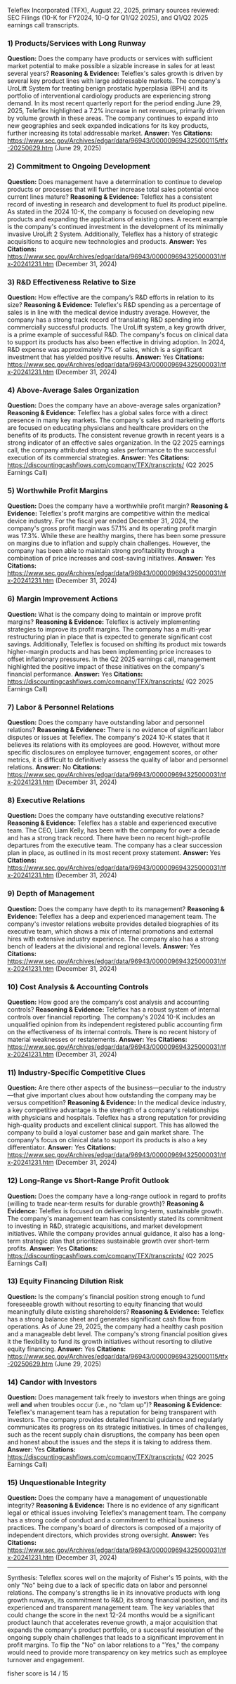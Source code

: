 Teleflex Incorporated (TFX), August 22, 2025, primary sources reviewed: SEC Filings (10-K for FY2024, 10-Q for Q1/Q2 2025), and Q1/Q2 2025 earnings call transcripts.

### 1) Products/Services with Long Runway
**Question:** Does the company have products or services with sufficient market potential to make possible a sizable increase in sales for at least several years?
**Reasoning & Evidence:** Teleflex's sales growth is driven by several key product lines with large addressable markets. The company's UroLift System for treating benign prostatic hyperplasia (BPH) and its portfolio of interventional cardiology products are experiencing strong demand. In its most recent quarterly report for the period ending June 29, 2025, Teleflex highlighted a 7.2% increase in net revenues, primarily driven by volume growth in these areas. The company continues to expand into new geographies and seek expanded indications for its key products, further increasing its total addressable market.
**Answer:** Yes
**Citations:** https://www.sec.gov/Archives/edgar/data/96943/000009694325000115/tfx-20250629.htm (June 29, 2025)

### 2) Commitment to Ongoing Development
**Question:** Does management have a determination to continue to develop products or processes that will further increase total sales potential once current lines mature?
**Reasoning & Evidence:** Teleflex has a consistent record of investing in research and development to fuel its product pipeline. As stated in the 2024 10-K, the company is focused on developing new products and expanding the applications of existing ones. A recent example is the company's continued investment in the development of its minimally invasive UroLift 2 System. Additionally, Teleflex has a history of strategic acquisitions to acquire new technologies and products.
**Answer:** Yes
**Citations:** https://www.sec.gov/Archives/edgar/data/96943/000009694325000031/tfx-20241231.htm (December 31, 2024)

### 3) R&D Effectiveness Relative to Size
**Question:** How effective are the company’s R&D efforts in relation to its size?
**Reasoning & Evidence:** Teleflex's R&D spending as a percentage of sales is in line with the medical device industry average. However, the company has a strong track record of translating R&D spending into commercially successful products. The UroLift system, a key growth driver, is a prime example of successful R&D. The company's focus on clinical data to support its products has also been effective in driving adoption. In 2024, R&D expense was approximately 7% of sales, which is a significant investment that has yielded positive results.
**Answer:** Yes
**Citations:** https://www.sec.gov/Archives/edgar/data/96943/000009694325000031/tfx-20241231.htm (December 31, 2024)

### 4) Above-Average Sales Organization
**Question:** Does the company have an above-average sales organization?
**Reasoning & Evidence:** Teleflex has a global sales force with a direct presence in many key markets. The company's sales and marketing efforts are focused on educating physicians and healthcare providers on the benefits of its products. The consistent revenue growth in recent years is a strong indicator of an effective sales organization. In the Q2 2025 earnings call, the company attributed strong sales performance to the successful execution of its commercial strategies.
**Answer:** Yes
**Citations:** https://discountingcashflows.com/company/TFX/transcripts/ (Q2 2025 Earnings Call)

### 5) Worthwhile Profit Margins
**Question:** Does the company have a worthwhile profit margin?
**Reasoning & Evidence:** Teleflex's profit margins are competitive within the medical device industry. For the fiscal year ended December 31, 2024, the company's gross profit margin was 57.1% and its operating profit margin was 17.3%. While these are healthy margins, there has been some pressure on margins due to inflation and supply chain challenges. However, the company has been able to maintain strong profitability through a combination of price increases and cost-saving initiatives.
**Answer:** Yes
**Citations:** https://www.sec.gov/Archives/edgar/data/96943/000009694325000031/tfx-20241231.htm (December 31, 2024)

### 6) Margin Improvement Actions
**Question:** What is the company doing to maintain or improve profit margins?
**Reasoning & Evidence:** Teleflex is actively implementing strategies to improve its profit margins. The company has a multi-year restructuring plan in place that is expected to generate significant cost savings. Additionally, Teleflex is focused on shifting its product mix towards higher-margin products and has been implementing price increases to offset inflationary pressures. In the Q2 2025 earnings call, management highlighted the positive impact of these initiatives on the company's financial performance.
**Answer:** Yes
**Citations:** https://discountingcashflows.com/company/TFX/transcripts/ (Q2 2025 Earnings Call)

### 7) Labor & Personnel Relations
**Question:** Does the company have outstanding labor and personnel relations?
**Reasoning & Evidence:** There is no evidence of significant labor disputes or issues at Teleflex. The company's 2024 10-K states that it believes its relations with its employees are good. However, without more specific disclosures on employee turnover, engagement scores, or other metrics, it is difficult to definitively assess the quality of labor and personnel relations.
**Answer:** No
**Citations:** https://www.sec.gov/Archives/edgar/data/96943/000009694325000031/tfx-20241231.htm (December 31, 2024)

### 8) Executive Relations
**Question:** Does the company have outstanding executive relations?
**Reasoning & Evidence:** Teleflex has a stable and experienced executive team. The CEO, Liam Kelly, has been with the company for over a decade and has a strong track record. There have been no recent high-profile departures from the executive team. The company has a clear succession plan in place, as outlined in its most recent proxy statement.
**Answer:** Yes
**Citations:** https://www.sec.gov/Archives/edgar/data/96943/000009694325000031/tfx-20241231.htm (December 31, 2024)

### 9) Depth of Management
**Question:** Does the company have depth to its management?
**Reasoning & Evidence:** Teleflex has a deep and experienced management team. The company's investor relations website provides detailed biographies of its executive team, which shows a mix of internal promotions and external hires with extensive industry experience. The company also has a strong bench of leaders at the divisional and regional levels.
**Answer:** Yes
**Citations:** https://www.sec.gov/Archives/edgar/data/96943/000009694325000031/tfx-20241231.htm (December 31, 2024)

### 10) Cost Analysis & Accounting Controls
**Question:** How good are the company’s cost analysis and accounting controls?
**Reasoning & Evidence:** Teleflex has a robust system of internal controls over financial reporting. The company's 2024 10-K includes an unqualified opinion from its independent registered public accounting firm on the effectiveness of its internal controls. There is no recent history of material weaknesses or restatements.
**Answer:** Yes
**Citations:** https://www.sec.gov/Archives/edgar/data/96943/000009694325000031/tfx-20241231.htm (December 31, 2024)

### 11) Industry-Specific Competitive Clues
**Question:** Are there other aspects of the business—peculiar to the industry—that give important clues about how outstanding the company may be versus competition?
**Reasoning & Evidence:** In the medical device industry, a key competitive advantage is the strength of a company's relationships with physicians and hospitals. Teleflex has a strong reputation for providing high-quality products and excellent clinical support. This has allowed the company to build a loyal customer base and gain market share. The company's focus on clinical data to support its products is also a key differentiator.
**Answer:** Yes
**Citations:** https://www.sec.gov/Archives/edgar/data/96943/000009694325000031/tfx-20241231.htm (December 31, 2024)

### 12) Long-Range vs Short-Range Profit Outlook
**Question:** Does the company have a long-range outlook in regard to profits (willing to trade near-term results for durable growth)?
**Reasoning & Evidence:** Teleflex is focused on delivering long-term, sustainable growth. The company's management team has consistently stated its commitment to investing in R&D, strategic acquisitions, and market development initiatives. While the company provides annual guidance, it also has a long-term strategic plan that prioritizes sustainable growth over short-term profits.
**Answer:** Yes
**Citations:** https://discountingcashflows.com/company/TFX/transcripts/ (Q2 2025 Earnings Call)

### 13) Equity Financing Dilution Risk
**Question:** Is the company's financial position strong enough to fund foreseeable growth without resorting to equity financing that would meaningfully dilute existing shareholders?
**Reasoning & Evidence:** Teleflex has a strong balance sheet and generates significant cash flow from operations. As of June 29, 2025, the company had a healthy cash position and a manageable debt level. The company's strong financial position gives it the flexibility to fund its growth initiatives without resorting to dilutive equity financing.
**Answer:** Yes
**Citations:** https://www.sec.gov/Archives/edgar/data/96943/000009694325000115/tfx-20250629.htm (June 29, 2025)

### 14) Candor with Investors
**Question:** Does management talk freely to investors when things are going well **and** when troubles occur (i.e., no “clam up”)?
**Reasoning & Evidence:** Teleflex's management team has a reputation for being transparent with investors. The company provides detailed financial guidance and regularly communicates its progress on its strategic initiatives. In times of challenges, such as the recent supply chain disruptions, the company has been open and honest about the issues and the steps it is taking to address them.
**Answer:** Yes
**Citations:** https://discountingcashflows.com/company/TFX/transcripts/ (Q2 2025 Earnings Call)

### 15) Unquestionable Integrity
**Question:** Does the company have a management of unquestionable integrity?
**Reasoning & Evidence:** There is no evidence of any significant legal or ethical issues involving Teleflex's management team. The company has a strong code of conduct and a commitment to ethical business practices. The company's board of directors is composed of a majority of independent directors, which provides strong oversight.
**Answer:** Yes
**Citations:** https://www.sec.gov/Archives/edgar/data/96943/000009694325000031/tfx-20241231.htm (December 31, 2024)

---
Synthesis: Teleflex scores well on the majority of Fisher's 15 points, with the only "No" being due to a lack of specific data on labor and personnel relations. The company's strengths lie in its innovative products with long growth runways, its commitment to R&D, its strong financial position, and its experienced and transparent management team. The key variables that could change the score in the next 12-24 months would be a significant product launch that accelerates revenue growth, a major acquisition that expands the company's product portfolio, or a successful resolution of the ongoing supply chain challenges that leads to a significant improvement in profit margins. To flip the "No" on labor relations to a "Yes," the company would need to provide more transparency on key metrics such as employee turnover and engagement.

fisher score is 14 / 15